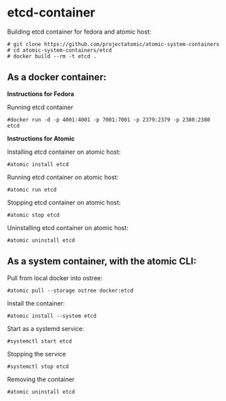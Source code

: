 # etcd-container

Building etcd container for fedora and atomic host:

```
# git clone https://github.com/projectatomic/atomic-system-containers
# cd atomic-system-containers/etcd
# docker build --rm -t etcd .
```

## As a docker container:

**Instructions for Fedora**

Running etcd container

```
#docker run -d -p 4001:4001 -p 7001:7001 -p 2379:2379 -p 2380:2380 etcd
```

**Instructions for Atomic**

Installing etcd container on atomic host:

```
#atomic install etcd
```

Running etcd container on atomic host:

```
#atomic run etcd
```

Stopping etcd container on atomic host:

```
#atomic stop etcd
```

Uninstalling etcd container on atomic host:

```
#atomic uninstall etcd
```

## As a system container, with the atomic CLI:

Pull from local docker into ostree:

```
#atomic pull --storage ostree docker:etcd
```

Install the container:

```
#atomic install --system etcd
```

Start as a systemd service:

```
#systemctl start etcd
```

Stopping the service

```
#systemctl stop etcd
```

Removing the container

```
#atomic uninstall etcd
```
